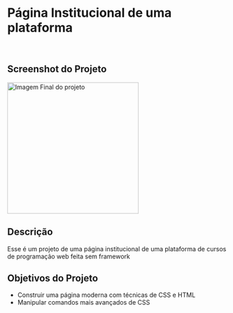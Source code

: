 # Página Institucional de uma plataforma
<br>

## Screenshot do Projeto
<img align="center" height="300" alt="Imagem Final do projeto" src="https://github.com/noe-martins/Pagina_Institucional_CursoFrontEnd/blob/main/Projeto%20Aprenser.gif">

## Descrição
<p>Esse é um projeto de uma página institucional de uma plataforma de cursos de programação web feita sem framework</p>

## Objetivos do Projeto
<ul>
  <li>Construir uma página moderna com técnicas de CSS e HTML</li>
  <li>Manipular comandos mais avançados de CSS</li>
</ul>
